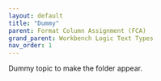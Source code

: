 ```yaml
---
layout: default
title: "Dummy"
parent: Format Column Assignment (FCA)
grand_parent: Workbench Logic Text Types
nav_order: 1
---
```





Dummy topic to make the folder appear.